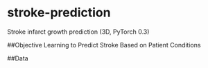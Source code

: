 <h1>stroke-prediction</h1>
Stroke infarct growth prediction (3D, PyTorch 0.3)

##Objective
Learning to Predict Stroke Based on Patient Conditions 

##Data



